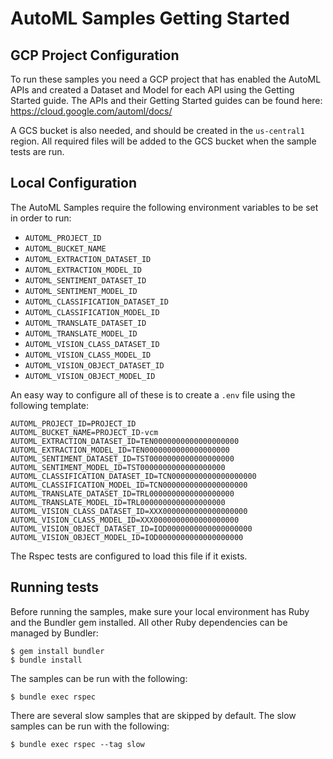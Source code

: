 # AutoML Samples Getting Started

## GCP Project Configuration

To run these samples you need a GCP project that has enabled the AutoML APIs and created a Dataset and Model for each API using the Getting Started guide.
The APIs and their Getting Started guides can be found here: https://cloud.google.com/automl/docs/

A GCS bucket is also needed, and should be created in the `us-central1` region.
All required files will be added to the GCS bucket when the sample tests are run.

## Local Configuration

The AutoML Samples require the following environment variables to be set in order to run:

* `AUTOML_PROJECT_ID`
* `AUTOML_BUCKET_NAME`
* `AUTOML_EXTRACTION_DATASET_ID`
* `AUTOML_EXTRACTION_MODEL_ID`
* `AUTOML_SENTIMENT_DATASET_ID`
* `AUTOML_SENTIMENT_MODEL_ID`
* `AUTOML_CLASSIFICATION_DATASET_ID`
* `AUTOML_CLASSIFICATION_MODEL_ID`
* `AUTOML_TRANSLATE_DATASET_ID`
* `AUTOML_TRANSLATE_MODEL_ID`
* `AUTOML_VISION_CLASS_DATASET_ID`
* `AUTOML_VISION_CLASS_MODEL_ID`
* `AUTOML_VISION_OBJECT_DATASET_ID`
* `AUTOML_VISION_OBJECT_MODEL_ID`

An easy way to configure all of these is to create a `.env` file using the following template:

```
AUTOML_PROJECT_ID=PROJECT_ID
AUTOML_BUCKET_NAME=PROJECT_ID-vcm
AUTOML_EXTRACTION_DATASET_ID=TEN0000000000000000000
AUTOML_EXTRACTION_MODEL_ID=TEN0000000000000000000
AUTOML_SENTIMENT_DATASET_ID=TST0000000000000000000
AUTOML_SENTIMENT_MODEL_ID=TST0000000000000000000
AUTOML_CLASSIFICATION_DATASET_ID=TCN0000000000000000000
AUTOML_CLASSIFICATION_MODEL_ID=TCN0000000000000000000
AUTOML_TRANSLATE_DATASET_ID=TRL0000000000000000000
AUTOML_TRANSLATE_MODEL_ID=TRL0000000000000000000
AUTOML_VISION_CLASS_DATASET_ID=XXX0000000000000000000
AUTOML_VISION_CLASS_MODEL_ID=XXX0000000000000000000
AUTOML_VISION_OBJECT_DATASET_ID=IOD0000000000000000000
AUTOML_VISION_OBJECT_MODEL_ID=IOD0000000000000000000
```

The Rspec tests are configured to load this file if it exists.

## Running tests

Before running the samples, make sure your local environment has Ruby and the Bundler gem installed.
All other Ruby dependencies can be managed by Bundler:

```
$ gem install bundler
$ bundle install
```

The samples can be run with the following:

```
$ bundle exec rspec
```

There are several slow samples that are skipped by default.
The slow samples can be run with the following:

```
$ bundle exec rspec --tag slow
```
